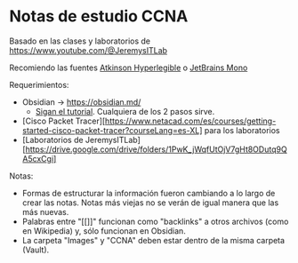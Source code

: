# Notas de estudio CCNA

Basado en las clases y laboratorios de https://www.youtube.com/@JeremysITLab

Recomiendo las fuentes [Atkinson Hyperlegible](https://www.brailleinstitute.org/freefont/#download) o [JetBrains Mono](https://www.jetbrains.com/lp/mono/)

Requerimientos:
- Obsidian -> https://obsidian.md/
	- [Sigan el tutorial](https://help.obsidian.md/vault). Cualquiera de los 2 pasos sirve.
- [Cisco Packet Tracer][https://www.netacad.com/es/courses/getting-started-cisco-packet-tracer?courseLang=es-XL] para los laboratorios
- [Laboratorios de JeremysITLab][https://drive.google.com/drive/folders/1PwK_jWqfUtOjV7gHt8ODutq9QA5cxCgi]

Notas: 
- Formas de estructurar la información fueron cambiando a lo largo de crear las notas. Notas más viejas no se verán de igual manera que las más nuevas.
- Palabras entre "[[]]" funcionan como "backlinks" a otros archivos (como en Wikipedia) y, sólo funcionan en Obsidian.
- La carpeta "Images" y "CCNA" deben estar dentro de la misma carpeta (Vault).